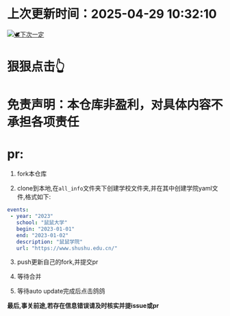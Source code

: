 # 上次更新时间：2025-04-29 10:32:10
[![🕊下次一定](img.png "这是一只鸽子")](https://open-web-calendar.hosted.quelltext.eu/calendar.html?url=https%3A%2F%2Fraw.githubusercontent.com%2Flingtimeone%2FBAOYAN-Calendar%2Fmain%2Fcalendar.ics)
    
# 狠狠点击👆
    
 # 免责声明：本仓库非盈利，对具体内容不承担各项责任
    
 # pr:
    
 1. fork本仓库
    
 2. clone到本地,在`all_info`文件夹下创建学校文件夹,并在其中创建学院yaml文件,格式如下:
    
 ```yaml
events:
  - year: "2023"
    school: "鼠鼠大学"
    begin: "2023-01-01"
    end: "2023-01-02"
    description: "鼠鼠学院"
    url: "https://www.shushu.edu.cn/"
```

    
 3. push更新自己的fork,并提交pr
    
 4. 等待合并
    
 5. 等待auto update完成后点击鸽鸽
    
 **最后,事关前途,若存在信息错误请及时核实并提issue或pr**
    
    